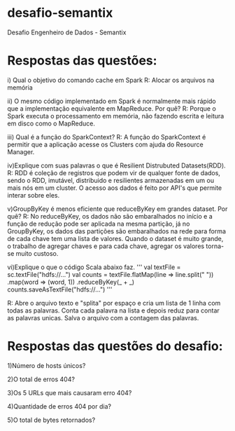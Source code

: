 # desafio-semantix
Desafio Engenheiro de Dados - Semantix


# Respostas das questões:

i) Qual o objetivo do comando cache em Spark
R: Alocar os arquivos na memória

ii) O mesmo código implementado em Spark é normalmente mais rápido que a implementação equivalente em MapReduce. Por quê?
R: Porque o Spark executa o processamento em memória, não fazendo escrita e leitura em disco como o MapReduce.

iii) Qual é a função do SparkContext?
R: A função do SparkContext é permitir que a aplicação acesse os Clusters com ajuda do Resource Manager.

iv)Explique com suas palavras o que é Resilient Distrubuted Datasets(RDD).
R: RDD é coleção de registros que podem vir de qualquer fonte de dados, sendo o RDD, imutável, distribuido e resilientes armazenadas em um ou mais nós em um cluster.
O acesso aos dados é feito por API's que permite interar sobre eles.

v)GroupByKey é menos eficiente que reduceByKey em grandes dataset. Por quê?
R: No reduceByKey, os dados não são embaralhados no início e a função de redução pode ser aplicada na mesma partição, já no GroupByKey,
os dados das partições são embaralhados na rede para forma de cada chave tem uma lista de valores.
Quando o dataset é muito grande, o trabalho de agregar chaves e para cada chave, agregar os valores torna-se muito custoso.

vi)Explique o que o código Scala abaixo faz.
'''
val textFile = sc.textFile("hdfs://...")
val counts = textFile.flatMap(line => line.split(" "))
.map(word => (word, 1))
.reduceByKey(_ + _)
counts.saveAsTextFile("hdfs://...")
'''

R: Abre o arquivo texto e "splita" por espaço e cria um lista de 1 linha com todas as palavras.
Conta cada palavra na lista e depois reduz para contar as palavras unicas.
Salva o arquivo com a contagem das palavras.




# Respostas das questões do desafio:

1)Número de hosts únicos?







2)O total de erros 404?








3)Os 5 URLs que mais causaram erro 404?








4)Quantidade de erros 404 por dia?








5)O total de bytes retornados?
